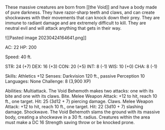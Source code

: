 These massive creatures are born from [[the Void]] and have a body made of pure darkness. They have razor-sharp teeth and claws, and can create shockwaves with their movements that can knock down their prey. They are immune to radiant damage and are extremely difficult to kill. They are neutral evil and will attack anything that gets in their way.

![[Pasted image 20230424164641.png]]

AC: 22 
HP: 200

Speed: 40 ft. 

STR: 24 (+7) 
DEX: 16 (+3) 
CON: 20 (+5)
INT: 8 (-1) 
WIS: 10 (+0) 
CHA: 8 (-1) 

Skills: Athletics +12 
Senses: Darkvision 120 ft., passive Perception 10 
Languages: None 
Challenge: 8 (3,900 XP)

Abilities: 
Multiattack. The Void Behemoth makes two attacks: one with its bite and one with its claws. 
Bite. Melee Weapon Attack: +12 to hit, reach 10 ft., one target. Hit: 25 (3d12 + 7) piercing damage. 
Claws. Melee Weapon Attack: +12 to hit, reach 10 ft., one target. Hit: 22 (3d10 + 7) slashing damage. 
Shockwave. The Void Behemoth slams the ground with its massive body, creating a shockwave in a 30 ft. radius. Creatures within the area must make a DC 16 Strength saving throw or be knocked prone.